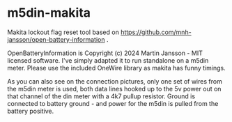 # m5din-makita
Makita lockout flag reset tool based on https://github.com/mnh-jansson/open-battery-information .

OpenBatteryInformation is Copyright (c) 2024 Martin Jansson - MIT licensed software. I've simply adapted it to run standalone on a m5din meter.
Please use the included OneWire library as makita has funny timings.

As you can also see on the connection pictures, only one set of wires from the m5din meter is used, both data lines hooked up to the 5v power out on that channel of the din meter with a 4k7 pullup resistor. Ground is connected to battery ground - and power for the m5din is pulled from the battery positive.
